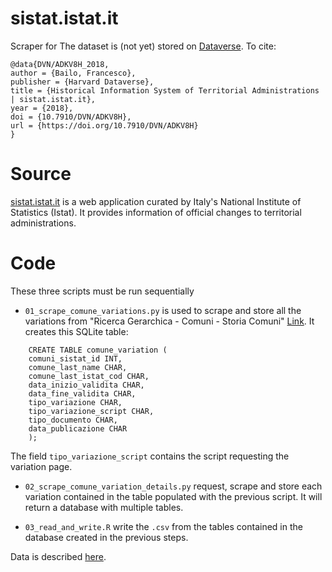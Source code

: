 # sistat.istat.it

Scraper for  The dataset is (not yet) stored on [Dataverse](https://doi.org/10.7910/DVN/ADKV8H). To cite:

```
@data{DVN/ADKV8H_2018,
author = {Bailo, Francesco},
publisher = {Harvard Dataverse},
title = {Historical Information System of Territorial Administrations | sistat.istat.it},
year = {2018},
doi = {10.7910/DVN/ADKV8H},
url = {https://doi.org/10.7910/DVN/ADKV8H}
}
```

# Source

[sistat.istat.it](http://http://sistat.istat.it/) is a web application curated by Italy's National Institute of Statistics (Istat). It provides information of official changes to territorial administrations. 

# Code

These three scripts must be run sequentially

*  `01_scrape_comune_variations.py` is used to scrape and store all the variations from "Ricerca Gerarchica - Comuni - Storia Comuni" [Link](https://sistat.istat.it/sistat/gestioneComuni.do). It creates this SQLite table:

```
    CREATE TABLE comune_variation (
    comuni_sistat_id INT,
    comune_last_name CHAR,
    comune_last_istat_cod CHAR,
    data_inizio_validita CHAR,
    data_fine_validita CHAR,
    tipo_variazione CHAR,
    tipo_variazione_script CHAR,
    tipo_documento CHAR,
    data_publicazione CHAR
	);
```

The field `tipo_variazione_script` contains the script requesting the variation page. 


*  `02_scrape_comune_variation_details.py` request, scrape and store each variation contained in the table populated with the previous script. It will return a database with multiple tables. 

* `03_read_and_write.R` write the `.csv`  from the tables contained in the database created in the previous steps.

Data is described [here](data).







